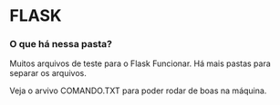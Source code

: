 # FLASK

### O que há nessa pasta?
Muitos arquivos de teste para o Flask Funcionar.
Há mais pastas para separar os arquivos.

Veja o arvivo COMANDO.TXT para poder rodar de boas na máquina.
